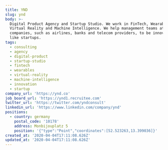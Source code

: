 ```yaml
---
title: YND
slug: ynd
body: >-
  Digital Product Agency and Startup Studio. We work in FinTech, Wearables,
  Virtual Reality and Machine Intelligence. We help management teams at big
  companies, such as airlines, banks and telecom providers, to be innovative
  like startups.
tags:
  - consulting
  - agency
  - digital-product
  - startup-studio
  - fintech
  - wearables
  - virtual-reality
  - machine-intelligence
  - innovation
  - startup
company_url: 'https://ynd.co'
job_board_url: 'https://ynd1.recruitee.com'
twitter_url: 'https://twitter.com/yndconsult'
linkedin_url: 'https://www.linkedin.com/company/ynd'
positions:
  - country: germany
    postal_code: '10178'
    address: Monbijouplatz 5
    position: '{"type":"Point","coordinates":[52.523263,13.399036]}'
created_at: '2020-04-04T17:11:08.626Z'
updated_at: '2020-04-04T17:11:08.626Z'
---
```


